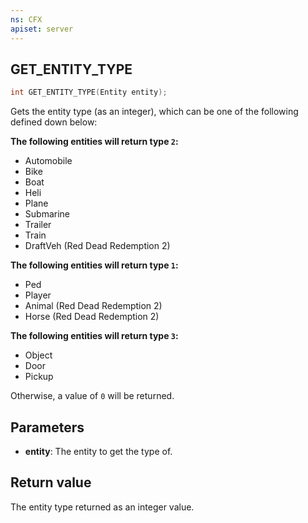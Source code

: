 ```yaml
---
ns: CFX
apiset: server
---
```

## GET_ENTITY_TYPE

```c
int GET_ENTITY_TYPE(Entity entity);
```

Gets the entity type (as an integer), which can be one of the following defined down below:

**The following entities will return type `2`:**

- Automobile
- Bike
- Boat
- Heli
- Plane
- Submarine
- Trailer
- Train
- DraftVeh (Red Dead Redemption 2)

**The following entities will return type `1`:**

- Ped
- Player
- Animal (Red Dead Redemption 2)
- Horse (Red Dead Redemption 2)

**The following entities will return type `3`:**

- Object
- Door
- Pickup

Otherwise, a value of `0` will be returned.



## Parameters
* **entity**: The entity to get the type of.

## Return value
The entity type returned as an integer value.
